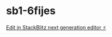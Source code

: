 # sb1-6fijes

[Edit in StackBlitz next generation editor ⚡️](https://stackblitz.com/~/github.com/codeakki/sb1-6fijes)